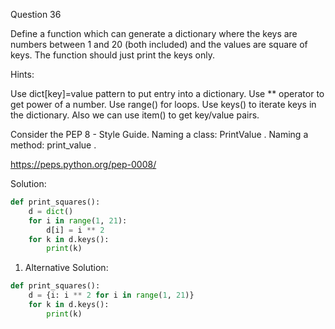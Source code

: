 Question 36

Define a function which can generate a dictionary where the keys are numbers between 1 and 20
 (both included) and the values are square of keys. The function should just print the keys only.

Hints:

Use dict[key]=value pattern to put entry into a dictionary. Use ** operator to get power of a number. Use range() for loops. Use keys() to iterate keys in the dictionary. Also we can use item() to get key/value pairs.

Consider the PEP 8 - Style Guide. Naming a class: PrintValue . Naming a method: print_value .

https://peps.python.org/pep-0008/

Solution:

```python
def print_squares():
    d = dict()
    for i in range(1, 21):
        d[i] = i ** 2
    for k in d.keys():
        print(k)
```


1. Alternative Solution:

```python
def print_squares():
    d = {i: i ** 2 for i in range(1, 21)}
    for k in d.keys():
        print(k)
```
